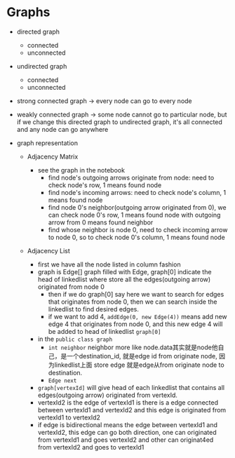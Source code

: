 # Graphs

* directed graph
  * connected
  * unconnected
* undirected graph
  * connected
  * unconnected

* strong connected graph -> every node can go to every node
* weakly connected graph -> some node cannot go to particular node, but if we change this directed graph to undirected graph, it's all connected and any node can go anywhere

* graph representation 
  * Adjacency Matrix
    * see the graph in the notebook
      * find node's outgoing arrows originate from node: need to check node's row, 1 means found node
      * find node's incoming arrows: need to check node's column, 1 means found node
      * find node 0's neighbor(outgoing arrow originated from 0), we can check node 0's row, 1 means found node with outgoing arrow from 0 means found neighbor
      * find whose neighbor is node 0, need to check incoming arrow to node 0, so to check node 0's column, 1 means found node

  * Adjacency List
    * first we have all the node listed in column fashion
    * graph is Edge[] graph filled with Edge, graph[0] indicate the head of linkedlist where store all the edges(outgoing arrow) originated from node 0 
      * then if we do graph[0] say here we want to search for edges that originates from node 0, then we can search inside the linkedlist to find desired edges.
      * if we want to add 4, `addEdge(0, new Edge(4))` means add new edge 4 that originates from node 0, and this new edge 4 will be added to head of linkedlist `graph[0]`
    * in the `public class graph`
      * `int neighbor` neighbor more like node.data其实就是node他自己，是一个destination_id, 就是edge id from originate node, 因为linkedlist上面 store edge 就是edge从from originate node to destination. 
      * `Edge next`
    * `graph[vertexId]` will give head of each linkedlist that contains all edges(outgoing arrow) originated from vertexId.
    * vertexId2 is the edge of vertexId1 is there is a edge connected between vertexId1 and vertexId2 and this edge is originated from vertexId1 to vertexId2
    * if edge is bidirectional means the edge between vertexId1 and vertexId2, this edge can go both direction, one can originated from vertexId1 and goes vertexId2 and other can originat4ed from vertexId2 and goes to vertexId1